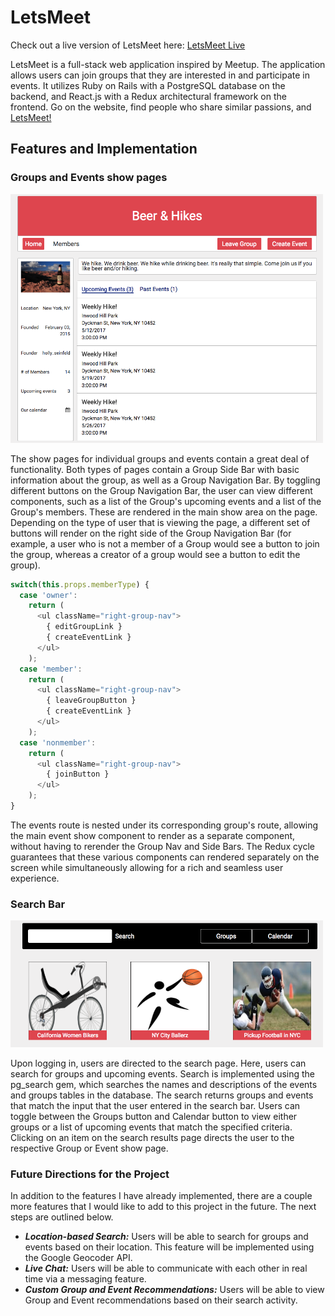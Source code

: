 # LetsMeet

Check out a live version of LetsMeet here: [LetsMeet Live][letsmeet]

[letsmeet]: https://lets-meet-app.herokuapp.com/

LetsMeet is a full-stack web application inspired by Meetup. The application allows users can join groups that they are interested in and participate in events. It utilizes Ruby on Rails with a PostgreSQL database on the backend, and React.js with a Redux architectural framework on the frontend.
Go on the website, find people who share similar passions, and [LetsMeet!][letsmeet]

## Features and Implementation

### Groups and Events show pages

<img src="./app/assets/images/group_show_page_sample.png" alt="Group Show Page" style="width: 500px;"/>

The show pages for individual groups and events contain a great deal of functionality. Both types of pages contain a Group Side Bar with basic information about the group, as well as a Group Navigation Bar. By toggling different buttons on the Group Navigation Bar, the user can view different components, such as a list of the Group's upcoming events and a list of the Group's members. These are rendered in the main show area on the page. Depending on the type of user that is viewing the page, a different set of buttons will render on the right side of the Group Navigation Bar (for example, a user who is not a member of a Group would see a button to join the group, whereas a creator of a group would see a button to edit the group).

```JavaScript
switch(this.props.memberType) {
  case 'owner':
    return (
      <ul className="right-group-nav">
        { editGroupLink }
        { createEventLink }
      </ul>
    );
  case 'member':
    return (
      <ul className="right-group-nav">
        { leaveGroupButton }
        { createEventLink }
      </ul>
    );
  case 'nonmember':
    return (
      <ul className="right-group-nav">
        { joinButton }
      </ul>
    );
}
```

The events route is nested under its corresponding group's route, allowing the main event show component to render as a separate component, without having to rerender the Group Nav and Side Bars. The Redux cycle guarantees that these various components can rendered separately on the screen while simultaneously allowing for a rich and seamless user experience.

### Search Bar

<img src="./app/assets/images/search_page_sample.png" alt="Group Show Page" style="width: 500px;"/>

Upon logging in, users are directed to the search page. Here, users can search for groups and upcoming events. Search is implemented using the pg_search gem, which searches the names and descriptions of the events and groups tables in the database. The search returns groups and events that match the input that the user entered in the search bar. Users can toggle between the Groups button and Calendar button to view either groups or a list of upcoming events that match the specified criteria. Clicking on an item on the search results page directs the user to the respective Group or Event show page.


### Future Directions for the Project
In addition to the features I have already implemented, there are a couple more features that I would like to add to this project in the future. The next steps are outlined below.

* ***Location-based Search:*** Users will be able to search for groups and events based on their location. This feature will be implemented using the Google Geocoder API.
* ***Live Chat:*** Users will be able to communicate with each other in real time via a messaging feature.
* ***Custom Group and Event Recommendations:*** Users will be able to view Group and Event recommendations based on their search activity.
